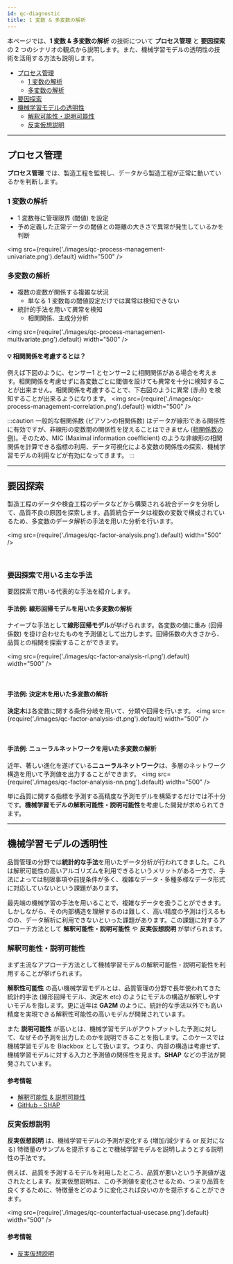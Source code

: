 ```yaml
---
id: qc-diagnostic
title: 1 変数 & 多変数の解析
---
```


<!-- TODO : スクショしているパワポのタイトル部分を除外する -->

本ページでは、**1 変数 & 多変数の解析** の技術について **プロセス管理** と **要因探索** の 2 つのシナリオの観点から説明します。また、機械学習モデルの透明性の技術を活用する方法も説明します。

- [プロセス管理](#プロセス管理)
    - [1 変数の解析](#1-変数の解析)
    - [多変数の解析](#多変数の解析)
- [要因探索](#要因探索)
- [機械学習モデルの透明性](#機械学習モデルの透明性)
    - [解釈可能性・説明可能性](#解釈可能性・説明可能性)
    - [反実仮想説明](#反実仮想説明)
---

## プロセス管理
**プロセス管理** では、製造工程を監視し、データから製造工程が正常に動いているかを判断します。

### 1 変数の解析
- 1 変数毎に管理限界 (閾値) を設定
- 予め定義した正常データの閾値との距離の大きさで異常が発生しているかを判断

<img src={require('./images/qc-process-management-univariate.png').default} width="500" /><br />

### 多変数の解析
- 複数の変数が関係する複雑な状況
    - 単なる 1 変数毎の閾値設定だけでは異常は検知できない
- 統計的手法を用いて異常を検知
    - 相関関係、主成分分析

<img src={require('./images/qc-process-management-multivariate.png').default} width="500" /><br />

#### :bulb: 相関関係を考慮するとは？
例えば下図のように、センサー1 とセンサー2 に相関関係がある場合を考えます。相関関係を考慮せずに各変数ごとに閾値を設けても異常を十分に検知することが出来ません。相関関係を考慮することで、下右図のように異常 (赤点) を検知することが出来るようになります。
<img src={require('./images/qc-process-management-correlation.png').default} width="500" /><br />

:::caution
一般的な相関係数 (ピアソンの相関係数) はデータが線形である関係性に有効ですが、非線形の変数間の関係性を捉えることはできません ([相関係数の例](https://ja.wikipedia.org/wiki/%E7%9B%B8%E9%96%A2%E4%BF%82%E6%95%B0))。そのため、MIC (Maximal information coefficient) のような非線形の相関関係を計算できる指標の利用、データ可視化による変数の関係性の探索、機械学習モデルの利用などが有効になってきます。
:::



---

## 要因探索
製造工程のデータや検査工程のデータなどから構築される統合データを分析して、品質不良の原因を探索します。品質統合データは複数の変数で構成されているため、多変数のデータ解析の手法を用いた分析を行います。

<img src={require('./images/qc-factor-analysis.png').default} width="500" /><br />

<br/>

### 要因探索で用いる主な手法
要因探索で用いる代表的な手法を紹介します。

#### 手法例: 線形回帰モデルを用いた多変数の解析
ナイーブな手法として**線形回帰モデル**が挙げられます。各変数の値に重み (回帰係数) を掛け合わせたものを予測値として出力します。回帰係数の大きさから、品質との相関を探索することができます。

<img src={require('./images/qc-factor-analysis-rl.png').default} width="500" /><br />

<br/>

#### 手法例: 決定木を用いた多変数の解析
**決定木**は各変数に関する条件分岐を用いて、分類や回帰を行います。
<img src={require('./images/qc-factor-analysis-dt.png').default} width="500" /><br />

<br/>

#### 手法例: ニューラルネットワークを用いた多変数の解析
近年、著しい進化を遂げている**ニューラルネットワーク**は、多層のネットワーク構造を用いて予測値を出力することができます。
<img src={require('./images/qc-factor-analysis-nn.png').default} width="500" /><br />


単に品質に関する指標を予測する高精度な予測モデルを構築するだけでは不十分です。**機械学習モデルの解釈可能性・説明可能性**を考慮した開発が求められてきます。

---
## 機械学習モデルの透明性
品質管理の分野では**統計的な手法**を用いたデータ分析が行われてきました。これは解釈可能性の高いアルゴリズムを利用できるというメリットがある一方で、手法によっては制限事項や前提条件が多く、複雑なデータ・多種多様なデータ形式に対応していないという課題があります。

最先端の機械学習の手法を用いることで、複雑なデータを扱うことができます。しかしながら、その内部構造を理解するのは難しく、高い精度の予測は行えるものの、データ解析に利用できないといった課題があります。この課題に対するアプローチ方法として **解釈可能性・説明可能性** や **反実仮想説明** が挙げられます。


### 解釈可能性・説明可能性
まず主流なアプローチ方法として機械学習モデルの解釈可能性・説明可能性を利用することが挙げられます。

**解釈性可能性** の高い機械学習モデルとは、品質管理の分野で長年使われてきた統計的手法 (線形回帰モデル、決定木 etc) のようにモデルの構造が解釈しやすいモデルを指します。更に近年は **GA2M** のように、統計的な手法以外でも高い精度を実現できる解釈性可能性の高いモデルが開発されています。

また **説明可能性** が高いとは、機械学習モデルがアウトプットした予測に対して、なぜその予測を出力したのかを説明できることを指します。このケースでは機械学習モデルを Blackbox として扱います。つまり、内部の構造は考慮せず、機械学習モデルに対する入力と予測値の関係性を見ます。**SHAP** などの手法が開発されています。


<!-- TODO : 品質管理における XAI のイメージ図を載せる -->

#### 参考情報
- [解釈可能性 & 説明可能性](https://konabuta.github.io/azure-machine-learning-playbook/docs/azureml/responsible-ai/rai-interpretability-explainability)
- [GitHub - SHAP](https://github.com/slundberg/shap)

### 反実仮想説明
**反実仮想説明** は、機械学習モデルの予測が変化する (増加/減少する or 反対になる) 特徴量のサンプルを提示することで機械学習モデルを説明しようとする説明性の手法です。

例えば、品質を予測するモデルを利用したところ、品質が悪いという予測値が返されたとします。反実仮想説明は、この予測値を変化させるため、つまり品質を良くするために、特徴量をどのように変化されば良いのかを提示することができます。

<img src={require('./images/qc-counterfactual-usecase.png').default} width="500" /><br />

#### 参考情報
- [反実仮想説明](https://konabuta.github.io/azure-machine-learning-playbook/docs/azureml/responsible-ai/rai-counterfactual-explanation)
